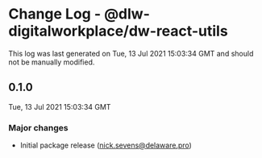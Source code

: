 # Change Log - @dlw-digitalworkplace/dw-react-utils

This log was last generated on Tue, 13 Jul 2021 15:03:34 GMT and should not be manually modified.

<!-- Start content -->

## 0.1.0

Tue, 13 Jul 2021 15:03:34 GMT

### Major changes

- Initial package release (nick.sevens@delaware.pro)
